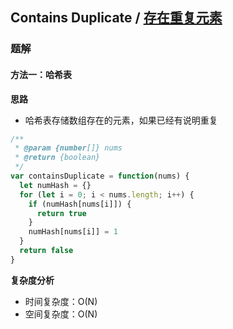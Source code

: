 ## Contains Duplicate / [存在重复元素](https://leetcode-cn.com/problems/contains-duplicate/)

### 题解
#### 方法一：哈希表
**思路**
+ 哈希表存储数组存在的元素，如果已经有说明重复

```js
/**
 * @param {number[]} nums
 * @return {boolean}
 */
var containsDuplicate = function(nums) {
  let numHash = {}
  for (let i = 0; i < nums.length; i++) {
    if (numHash[nums[i]]) {
      return true
    }
    numHash[nums[i]] = 1
  }
  return false
}
```

**复杂度分析**
+ 时间复杂度：O(N)
+ 空间复杂度：O(N)
